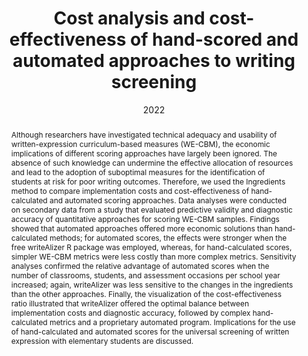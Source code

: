 ---
title: 'Cost analysis and cost-effectiveness of hand-scored and automated approaches to writing screening'

# Authors
# If you created a profile for a user (e.g. the default `admin` user), write the username (folder name) here
# and it will be replaced with their full name and linked to their profile.
authors:
  - admin
  - Milena A. Keller-Margulis
  - Sterett H. Mercer

# Author notes (optional)
#author_notes:
#  - 'Equal contribution'
#  - 'Equal contribution'

date: '2022'
doi: '10.1016/j.jsp.2022.03.003'

# Schedule page publish date (NOT publication's date).
publishDate: '2022-03-28T00:00:00Z'

# Publication type.
# Legend: 0 = Uncategorized; 1 = Conference paper; 2 = Journal article;
# 3 = Preprint / Working Paper; 4 = Report; 5 = Book; 6 = Book section;
# 7 = Thesis; 8 = Patent
publication_types: ['2']

# Publication name and optional abbreviated publication name.
publication: In *Journal of School Psychology*
publication_short: In *JSP*

abstract: Although researchers have investigated technical adequacy and usability of written-expression curriculum-based measures (WE-CBM), the economic implications of different scoring approaches have largely been ignored. The absence of such knowledge can undermine the effective allocation of resources and lead to the adoption of suboptimal measures for the identification of students at risk for poor writing outcomes. Therefore, we used the Ingredients method to compare implementation costs and cost-effectiveness of hand-calculated and automated scoring approaches. Data analyses were conducted on secondary data from a study that evaluated predictive validity and diagnostic accuracy of quantitative approaches for scoring WE-CBM samples. Findings showed that automated approaches offered more economic solutions than hand-calculated methods; for automated scores, the effects were stronger when the free writeAlizer R package was employed, whereas, for hand-calculated scores, simpler WE-CBM metrics were less costly than more complex metrics. Sensitivity analyses confirmed the relative advantage of automated scores when the number of classrooms, students, and assessment occasions per school year increased; again, writeAlizer was less sensitive to the changes in the ingredients than the other approaches. Finally, the visualization of the cost-effectiveness ratio illustrated that writeAlizer offered the optimal balance between implementation costs and diagnostic accuracy, followed by complex hand-calculated metrics and a proprietary automated program. Implications for the use of hand-calculated and automated scores for the universal screening of written expression with elementary students are discussed.

# Summary. An optional shortened abstract.
#summary: Lorem ipsum dolor sit amet, consectetur adipiscing elit. Duis posuere tellus ac convallis placerat. Proin tincidunt magna sed ex sollicitudin condimentum.

tags: ["Written expression", "Curriculum-based measurement", "Automated text evaluation", "Universal screening", "Cost analysis", "Cost effectiveness"]

# Display this page in the Featured widget?
featured: true

# Custom links (uncomment lines below)
# links:
# - name: Custom Link
#   url: http://example.org

url_pdf: 'https://www.sciencedirect.com/science/article/pii/S0022440522000231?via%3Dihub'
url_code: ''
url_dataset: ''
url_poster: ''
url_project: ''
url_slides: ''
url_source: ''
url_video: ''

# Featured image
# To use, add an image named `featured.jpg/png` to your page's folder.
image:
  caption: 'Image credit: [**Unsplash**](https://unsplash.com/photos/pLCdAaMFLTE)'
  focal_point: ''
  preview_only: false

# Associated Projects (optional).
#   Associate this publication with one or more of your projects.
#   Simply enter your project's folder or file name without extension.
#   E.g. `internal-project` references `content/project/internal-project/index.md`.
#   Otherwise, set `projects: []`.
projects:
  - example

# Slides (optional).
#   Associate this publication with Markdown slides.
#   Simply enter your slide deck's filename without extension.
#   E.g. `slides: "example"` references `content/slides/example/index.md`.
#   Otherwise, set `slides: ""`.
slides: example
---